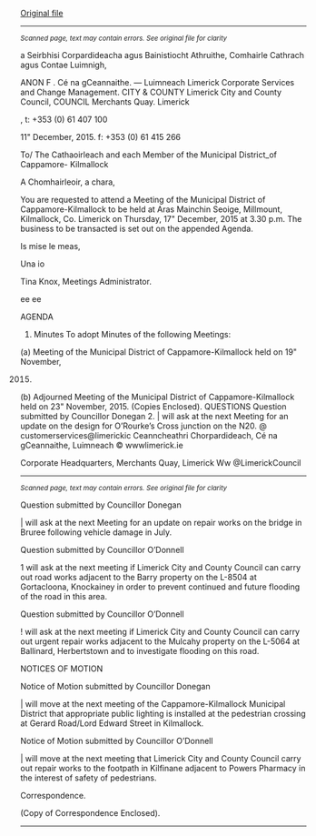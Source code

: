 [Original file](https://www.limerick.ie/sites/default/files/media/documents/2017-06/Agenda%20-%20Meeting%20of%20Municipal%20District%20of%20Cappamore-Kilmallock%20-%2017th%20December%202015.pdf)

---
*<small>Scanned page, text may contain errors. See original file for clarity</small>*  

a Seirbhisi Corpardideacha agus Bainistiocht Athruithe,
Comhairle Cathrach agus Contae Luimnigh,

ANON F . Cé na gCeannaithe.
— Luimneach
Limerick Corporate Services and Change Management.
CITY & COUNTY Limerick City and County Council,
COUNCIL Merchants Quay.
Limerick

, t: +353 (0) 61 407 100

11" December, 2015. f: +353 (0) 61 415 266

To/ The Cathaoirleach and each Member of the Municipal District_of Cappamore-
Kilmallock

A Chomhairleoir, a chara,

You are requested to attend a Meeting of the Municipal District of Cappamore-Kilmallock to be
held at Aras Mainchin Seoige, Millmount, Kilmallock, Co. Limerick on Thursday, 17" December,
2015 at 3.30 p.m. The business to be transacted is set out on the appended Agenda.

Is mise le meas,

Una io

Tina Knox,
Meetings Administrator.

ee ee

AGENDA

1. Minutes
To adopt Minutes of the following Meetings:

(a) Meeting of the Municipal District of Cappamore-Kilmallock held on 19" November,

2015.
(b) Adjourned Meeting of the Municipal District of Cappamore-Kilmallock held on 23"
November, 2015.
(Copies Enclosed).
QUESTIONS
Question submitted by Councillor Donegan
2. | will ask at the next Meeting for an update on the design for O’Rourke’s Cross junction
on the N20.
@ customerservices@limerickic
Ceanncheathri Chorpardideach, Cé na gCeannaithe, Luimneach © wwwlimerick.ie

Corporate Headquarters, Merchants Quay, Limerick Ww @LimerickCouncil


---
*<small>Scanned page, text may contain errors. See original file for clarity</small>*  

Question submitted by Councillor Donegan

| will ask at the next Meeting for an update on repair works on the bridge in Bruree
following vehicle damage in July.

Question submitted by Councillor O’Donnell

1 will ask at the next meeting if Limerick City and County Council can carry out road
works adjacent to the Barry property on the L-8504 at Gortacloona, Knockainey in order
to prevent continued and future flooding of the road in this area.

Question submitted by Councillor O’Donnell

! will ask at the next meeting if Limerick City and County Council can carry out urgent
repair works adjacent to the Mulcahy property on the L-5064 at Ballinard,
Herbertstown and to investigate flooding on this road.

NOTICES OF MOTION

Notice of Motion submitted by Councillor Donegan

| will move at the next meeting of the Cappamore-Kilmallock Municipal District that
appropriate public lighting is installed at the pedestrian crossing at Gerard Road/Lord
Edward Street in Kilmallock.

Notice of Motion submitted by Councillor O’Donnell

| will move at the next meeting that Limerick City and County Council carry out repair
works to the footpath in Kilfinane adjacent to Powers Pharmacy in the interest of safety
of pedestrians.

Correspondence.

(Copy of Correspondence Enclosed).


---

